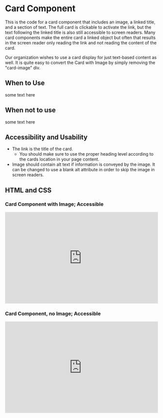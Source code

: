 # Card Component

This is the code for a card component that includes an image, a linked title, and a section of text.  The full card is clickable to activate the link, but the text following the linked title is also still accessible to screen readers.  Many card components make the entire card a linked object but often that results in the screen reader only reading the link and not reading the content of the card.</p>

Our organization wishes to use a card display for just text-based content as well.  It is quite easy to convert the Card with Image by simply removing the "card-image" div.</p>

## When to Use

some text here

## When not to use

some text here

## Accessibility and Usability

- The link is the title of the card. 
  - You should make sure to use the proper heading level according to the cards location in your page content.  
- Image should contain alt text if information is conveyed by the image.  It can be changed to use a blank alt attribute in order to skip the image in screen readers.

## HTML and CSS

### Card Component with Image; Accessible

<iframe height="300" style="width: 100%;" scrolling="no" title="Card Component with Image; Accessible" src="https://codepen.io/team/UMPO_ADDT/embed/abLrdgK?default-tab=html" frameborder="no" loading="lazy" allowtransparency="true" allowfullscreen="true">
  See the Pen <a href="https://codepen.io/team/UMPO_ADDT/pen/abLrdgK">
  Card Component with Image; Accessible</a> by App Dev & Digital Transformation (<a href="https://codepen.io/team/UMPO_ADDT">@UMPO_ADDT</a>)
  on <a href="https://codepen.io">CodePen</a>.
</iframe>

### Card Component, no Image; Accessible

<iframe height="300" style="width: 100%;" scrolling="no" title="Card Componet, No Image; Accessible" src="https://codepen.io/team/UMPO_ADDT/embed/zYEQBGV?default-tab=html" frameborder="no" loading="lazy" allowtransparency="true" allowfullscreen="true">
  See the Pen <a href="https://codepen.io/team/UMPO_ADDT/pen/zYEQBGV">
  Card Componet, No Image; Accessible</a> by App Dev & Digital Transformation (<a href="https://codepen.io/team/UMPO_ADDT">@UMPO_ADDT</a>)
  on <a href="https://codepen.io">CodePen</a>.
</iframe>
